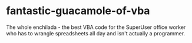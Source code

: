 # fantastic-guacamole-of-vba
The whole enchilada - the best VBA code for the SuperUser office worker who has to wrangle spreadsheets all day and isn't actually a programmer.
